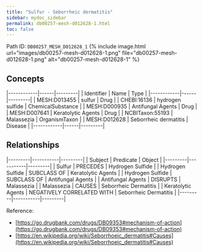 ```yaml
---
title: "Sulfur - Seborrheic dermatitis"
sidebar: mydoc_sidebar
permalink: db00257-mesh-d012628-1.html
toc: false 
---
```



Path ID: `DB00257_MESH_D012628_1`
{% include image.html url="images/db00257-mesh-d012628-1.png" file="db00257-mesh-d012628-1.png" alt="db00257-mesh-d012628-1" %}

## Concepts

|------------|------|---------|
| Identifier | Name | Type    |
|------------|------|---------|
| MESH:D013455 | sulfur | Drug |
| CHEBI:16136 | hydrogen sulfide | ChemicalSubstance |
| MESH:D000935 | Antifungal Agents | Drug |
| MESH:D007641 | Keratolytic Agents | Drug |
| NCBITaxon:55193 | Malassezia | OrganismTaxon |
| MESH:D012628 | Seborrheic dermatitis | Disease |
|------------|------|---------|

## Relationships

|---------|-----------|---------|
| Subject | Predicate | Object  |
|---------|-----------|---------|
| Sulfur | PRECEDES | Hydrogen Sulfide |
| Hydrogen Sulfide | SUBCLASS OF | Keratolytic Agents |
| Hydrogen Sulfide | SUBCLASS OF | Antifungal Agents |
| Antifungal Agents | DISRUPTS | Malassezia |
| Malassezia | CAUSES | Seborrheic Dermatitis |
| Keratolytic Agents | NEGATIVELY CORRELATED WITH | Seborrheic Dermatitis |
|---------|-----------|---------|

Reference: 
  - [https://go.drugbank.com/drugs/DB09353#mechanism-of-action](https://go.drugbank.com/drugs/DB09353#mechanism-of-action)
  - [https://en.wikipedia.org/wiki/Seborrhoeic_dermatitis#Causes](https://en.wikipedia.org/wiki/Seborrhoeic_dermatitis#Causes)
